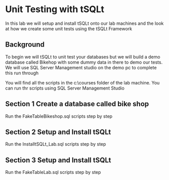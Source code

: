 # Unit Testing with tSQLt

In this lab we will setup and install tSQLt onto our lab machines and
the look at how we create some unit tests using the tSQLt Framework

## Background

To begin we will tSQLt to unit test your databases but we will build a
demo database called Bikehop with some dummy data in there to demo our
tests. We will use SQL Server Management studio on the demo pc to complete this run through

You will find all the scripts in the c:\courses folder of the lab machine. You can run thr scripts using SQL Server Management Studio



## Section 1 Create a database called bike shop

Run the FakeTableBikeshop.sql scripts step by step

## Section 2 Setup and Install tSQLt

Run the InstalltSQLt_Lab.sql scripts step by step



## Section 3 Setup and Install tSQLt

Run the FakeTableLab.sql scripts step by step
